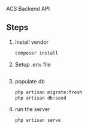 ACS Backend API

## Steps
1. Install vendor

   ``` sh
   composer install
   ```

2. Setup .env file

    ``` sh

    ```
3. populate db

    ``` sh
    php artisan migrate:fresh
    php artisan db:seed

    ```
4. run the server
	``` sh
	php artisan serve
	```